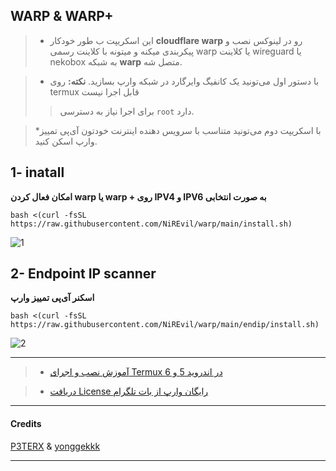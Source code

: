 ## WARP & WARP+
    

> * این اسکریپت ب طور خودکار **cloudflare warp** رو در لینوکس نصب و پیکربندی میکنه و میتونه با کلاینت رسمی warp یا کلاینت wireguard یا nekobox به شبکه  **warp** متصل شه.

 
> * با دستور اول می‌تونید یک کانفیگ وایرگارد در شبکه وارپ بسازید.
 > **نکته:** روی termux قابل اجرا نیست
> > برای اجرا نیاز به دسترسی `root` دارد.

> *با اسکریپت دوم می‌تونید متناسب با سرویس دهنده اینترنت خودتون آی‌پی تمییز وارپ اسکن کنید.



 

## 1- inatall
****امکان فعال کردن warp یا warp + روی IPV4 و IPV6 به صورت انتخابی****



    bash <(curl -fsSL https://raw.githubusercontent.com/NiREvil/warp/main/install.sh)



![1](https://raw.githubusercontent.com/NiREvil/workers-cloudflare/main/Other/1.png)



## 2- Endpoint IP scanner
****اسکنر آی‌پی تمییز وارپ****


    



    bash <(curl -fsSL https://raw.githubusercontent.com/NiREvil/warp/main/endip/install.sh)


![2](https://raw.githubusercontent.com/NiREvil/workers-cloudflare/main/Other/2.png)


---

> * [آموزش نصب و اجرای Termux در اندروید 5 و 6 ](https://t.me/F_NiREvil/5040)

> * [دریافت License رایگان وارپ از بات تلگرام](https://t.me/generatewarpplusbot)


-------------------------

#### Credits
[P3TERX](https://github.com/P3TERX/warp.sh) & [yonggekkk](https://github.com/yonggekkk?tab=repositories)

-----------------------------
